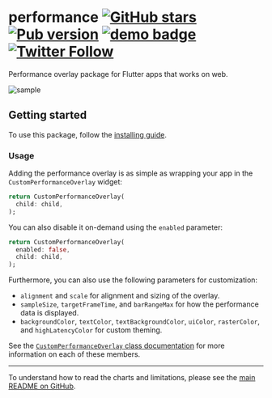 # performance [![GitHub stars][github badge]][repository] [![Pub version][pub badge]][pub] [![demo badge]][demo] [![Twitter Follow][twitter badge]][twitter]

Performance overlay package for Flutter apps that works on web.

![sample]

## Getting started

To use this package, follow the [installing guide].

### Usage

Adding the performance overlay is as simple as wrapping your app in the
`CustomPerformanceOverlay` widget:

```dart
return CustomPerformanceOverlay(
  child: child,
);
```

You can also disable it on-demand using the `enabled` parameter:

```dart
return CustomPerformanceOverlay(
  enabled: false,
  child: child,
);
```

Furthermore, you can also use the following parameters for customization:

* `alignment` and `scale` for alignment and sizing of the overlay.
* `sampleSize`, `targetFrameTime`, and `barRangeMax` for how the performance
   data is displayed.
* `backgroundColor`, `textColor`, `textBackgroundColor`, `uiColor`,
  `rasterColor`, and `highLatencyColor` for custom theming.

See the [`CustomPerformanceOverlay` class documentation][class docs] for more
information on each of these members.

---

To understand how to read the charts and limitations, please see the
[main README on GitHub][repository].

[sample]: https://user-images.githubusercontent.com/19204050/139553925-73c30ef5-8756-4032-a6fb-55866a8979b6.png
[installing guide]: https://pub.dev/packages/performance/install
[github badge]: https://img.shields.io/github/stars/creativecreatorormaybenot/performance.svg
[repository]: https://github.com/creativecreatorormaybenot/performance
[pub badge]: https://img.shields.io/pub/v/performance.svg
[pub]: https://pub.dev/packages/performance
[twitter badge]: https://img.shields.io/twitter/follow/creativemaybeno?label=Follow&style=social
[twitter]: https://twitter.com/creativemaybeno
[demo]: https://performance.creativemaybeno.dev
[demo badge]: https://img.shields.io/badge/web-demo-yellow
[class docs]: https://pub.dev/documentation/performance/latest/performance/CustomPerformanceOverlay-class.html

